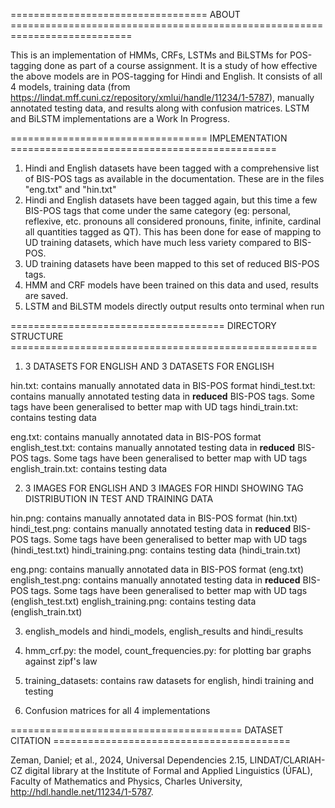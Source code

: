 ================================== ABOUT ===========================================================================

This is an implementation of HMMs, CRFs, LSTMs and BiLSTMs for POS-tagging done as part of a course assignment. It is a study of
how effective the above models are in POS-tagging for Hindi and English.
It consists of all 4 models, training data (from https://lindat.mff.cuni.cz/repository/xmlui/handle/11234/1-5787), manually annotated testing data, and results along with confusion matrices.
LSTM and BiLSTM implementations are a Work In Progress.

================================== IMPLEMENTATION ==============================================

1. Hindi and English datasets have been tagged with a comprehensive list of BIS-POS tags as available in the documentation. These are in the files "eng.txt" and "hin.txt"
2. Hindi and English datasets have been tagged again, but this time a few BIS-POS tags that come under the same category (eg: personal, reflexive, etc. pronouns all considered pronouns, finite, infinite, cardinal all quantities tagged as QT). This has been done for ease of mapping to UD training datasets, which have much less variety compared to
BIS-POS.
3. UD training datasets have been mapped to this set of reduced BIS-POS tags.
4. HMM and CRF models have been trained on this data and used, results are saved.
5. LSTM and BiLSTM models directly output results onto terminal when run 

===================================== DIRECTORY STRUCTURE =====================================================

1. 3 DATASETS FOR ENGLISH AND 3 DATASETS FOR ENGLISH

hin.txt: contains manually annotated data in BIS-POS format
hindi_test.txt: contains manually annotated testing data in **reduced** BIS-POS tags. Some tags have been generalised
to better map with UD tags
hindi_train.txt: contains testing data

eng.txt: contains manually annotated data in BIS-POS format
english_test.txt: contains manually annotated testing data in **reduced** BIS-POS tags. Some tags have been generalised
to better map with UD tags
english_train.txt: contains testing data

2. 3 IMAGES FOR ENGLISH AND 3 IMAGES FOR HINDI SHOWING TAG DISTRIBUTION IN TEST AND TRAINING DATA

hin.png: contains manually annotated data in BIS-POS format (hin.txt)
hindi_test.png: contains manually annotated testing data in **reduced** BIS-POS tags. Some tags have been generalised
to better map with UD tags (hindi_test.txt)
hindi_training.png: contains testing data (hindi_train.txt)

eng.png: contains manually annotated data in BIS-POS format (eng.txt)
english_test.png: contains manually annotated testing data in **reduced** BIS-POS tags. Some tags have been generalised
to better map with UD tags (english_test.txt)
english_training.png: contains testing data (english_train.txt)

3. english_models and hindi_models, english_results and hindi_results

4. hmm_crf.py: the model, count_frequencies.py: for plotting bar graphs against zipf's law

5. training_datasets: contains raw datasets for english, hindi training and testing

6. Confusion matrices for all 4 implementations

======================================== DATASET CITATION =========================================

Zeman, Daniel; et al., 2024, 
  Universal Dependencies 2.15, LINDAT/CLARIAH-CZ digital library at the Institute of Formal and Applied Linguistics (ÚFAL), Faculty of Mathematics and Physics, Charles University, 
  http://hdl.handle.net/11234/1-5787.

